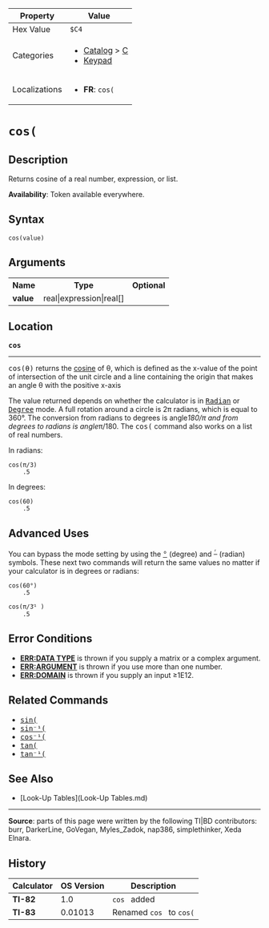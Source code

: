 | Property      | Value |
|---------------|-------|
| Hex Value     | `$C4`|
| Categories    | <ul><li>[Catalog](<../categories/Catalog.md>) > [C](<../categories/Catalog.md#C>)</li><li>[Keypad](<../categories/Keypad.md>)</li></ul> |
| Localizations | <ul><li><b>FR</b>: `cos(`</li></ul> |

# `cos(`

## Description
Returns cosine of a real number, expression, or list.


<b>Availability</b>: Token available everywhere.

## Syntax
`cos(value)`

## Arguments
<table>
<tr><th>Name</th><th>Type</th><th>Optional</th></tr>

<tr><td><b>value</b></td><td>real|expression|real[]</td><td></td></tr>

</table>

## Location
<tt><kbd><b>cos</b></kbd></tt>
<hr>

<tt>cos(θ)</tt> returns the [cosine](https://mathworld.wolfram.com/Cosine.html) of θ, which is defined as the x-value of the point of intersection of the unit circle and a line containing the origin that makes an angle θ with the positive x-axis

The value returned depends on whether the calculator is in <tt><a href="Radian.md">Radian</a></tt> or <tt><a href="Degree.md">Degree</a></tt> mode. A full rotation around a circle is 2π radians, which is equal to 360°. The conversion from radians to degrees is angle*180/π and from degrees to radians is angle*π/180. The <tt>cos(</tt> command also works on a list of real numbers.

In radians:

```ti-basic
cos(π/3)
    .5
```

In degrees:

```ti-basic
cos(60)
    .5
```

## Advanced Uses

You can bypass the mode setting by using the <tt><a href="°.md">°</a></tt> (degree) and <tt><sup><a href="ʳ.md">ʳ</a></sup></tt> (radian) symbols. These next two commands will return the same values no matter if your calculator is in degrees or radians:

```ti-basic
cos(60°)
    .5
```

```ti-basic
cos(π/3ֿ¹ )
    .5
```

## Error Conditions

*   **[ERR:DATA TYPE](errors#datatype)** is thrown if you supply a matrix or a complex argument.
*   **[ERR:ARGUMENT](errors#argument)** is thrown if you use more than one number.
*   **[ERR:DOMAIN](errors#domain)** is thrown if you supply an input ≥1E12.

## Related Commands

*   <tt><a href="sin(.md">sin(</a></tt>
*   <tt><a href="sin⁻¹(.md">sin⁻¹(</a></tt>
*   <tt><a href="cos⁻¹(.md">cos⁻¹(</a></tt>
*   <tt><a href="tan(.md">tan(</a></tt>
*   <tt><a href="tan⁻¹(.md">tan⁻¹(</a></tt>

## See Also

*   [Look-Up Tables](Look-Up Tables.md)

* * *

**Source**: parts of this page were written by the following TI|BD contributors: burr, DarkerLine, GoVegan, Myles_Zadok, nap386, simplethinker, Xeda Elnara.

## History
| Calculator | OS Version | Description |
|------------|------------|-------------|
| <b>TI-82</b> | 1.0 | `cos ` added |
| <b>TI-83</b> | 0.01013 | Renamed `cos ` to `cos(`


